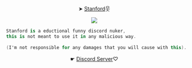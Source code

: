  <p style="text-align: center;"align="center">➤ <a href="https://github.com/GotRipped/Stanford/tree/main/Stanford">Stanford</a>웃</p>


<p style="text-align: center;"align="center"> <img src= https://i.makeagif.com/media/7-27-2015/ommhgo.gif>
  
```csharp
  Stanford is a eductional funny discord nuker,
  this is not meant to use it in any malicious way.
  
  (I'm not responsible for any damages that you will cause with this).
```
  
<p style="text-align: center;"align="center">☛ <a href="https://discord.com/invite/termsofservice">Discord Server</a>♡</p>
